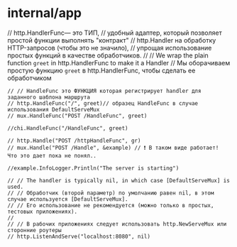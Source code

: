# internal/app

// http.HandlerFunc— это ТИП,
	// удобный адаптер, который позволяет простой функции выполнять "контракт"
	// http.Handler на обработку HTTP-запросов (чтобы это не значило),
	// упрощая использование простых функций в качестве обработчиков.
	//
	// We wrap the plain function `greet` in http.HandlerFunc to make it a Handler
	// Мы оборачиваем простую функцию `greet` в http.HandlerFunc, чтобы сделать ее обработчиком

    // // HandleFunc это ФУНКЦИЯ которая регистрирует handler для заданного шаблона маршрута
	// http.HandleFunc("/", greet)// образец HandleFunc в случае использования DefaultServeMux
	// mux.HandleFunc("POST /HandleFunc", greet)

    //chi.HandleFunc("/HandleFunc", greet)

	// http.Handle("POST /httpHandleFunc", gr)
	// mux.Handle("POST /Handle", &example) // ❗ В таком виде работает! Что это дает пока не понял..

    //example.InfoLogger.Println("The server is starting")

	// // The handler is typically nil, in which case [DefaultServeMux] is used.
	// // Обработчик (второй параметр) по умолчанию равен nil, в этом случае используется [DefaultServeMux].
	// // Его использование не рекомендуется (можно только в простых, тестовых приложениях).
	//
	// // В рабочих приложениях следует использовать http.NewServeMux или сторонние роутеры
	// http.ListenAndServe("localhost:8080", nil)
